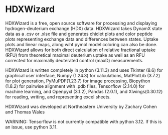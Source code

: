 # HDXWizard

HDXWizard is a free, open source software for processing and displaying hydrogen-deuterium exchange (HDX) data. HDXWizard takes DynamX state data as a .csv or .xlsx file and generates chiclet plots and color peptide plots representing exchange data and differences between states. Uptake plots and linear maps, along wiht pymol model coloring can also be done.
HDXWizard allows for both direct calculation of relative fractional uptake (RFU) from theoretical maximal deuterium uptake as well as an RFU corrected for maximally deuterated control (maxD) measurements.

HDXWizard is written completely in python (3.11.3) and uses Tkinter (8.6) for graphical user interface, Numpy (1.24.3) for calculations, MatPlotLib (3.7.2) for plot generation, PyMuPDF(1.23.7) for image processing, Biopython (1.8.2) for pairwise alignment with .pdb files, Tensorflow (2.14.0) for machine learning, and Openpyxl (3.1.2), Pandas (2.0.1), and Xlwings(0.30.12) for reading, writing, and representing excel sheets.

HDXWizard was developed at Northeastern University by Zachary Cohen and Thomas Wales


WARNING: Tensorflow is not currently compatible with python 3.12. If this is an issue, use python 3.11.
